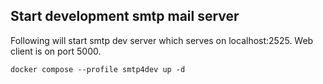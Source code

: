## Start development smtp mail server

Following will start smtp dev server which serves on localhost:2525. Web client is on port 5000.

```
docker compose --profile smtp4dev up -d
```
